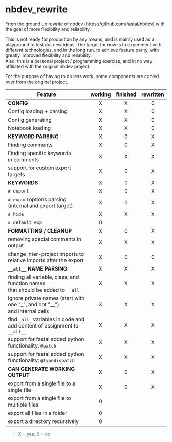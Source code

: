 # nbdev_rewrite
From the ground up rewrite of nbdev (https://github.com/fastai/nbdev) with the goal of more flexibility and reliability.

This is not ready for production by any means, and is mainly used as a playground to test out new ideas. The target for now is to experiment with different technologies, and in the long run, to achieve feature parity, with greatly improved flexibility and reliability.  
Also, this is a personal project / programming exercise, and in no way affiliated with the original nbdev project.

For the purpose of having to do less work, some components are copied over from the original project.


| Feature                                                                              	| working 	| finished 	| rewritten 	|
|--------------------------------------------------------------------------------------	|:-------:	|:--------:	|:---------:	|
| __CONFIG__                                                                           	|    X    	|     X    	|     0     	|
| Config loading + parsing                                                             	|    X    	|     X    	|     0     	|
| Config generating                                                                    	|    X    	|     X    	|     0     	|
| Notebook loading                                                                     	|    X    	|     X    	|     0     	|
| __KEYWORD PARSING__                                                                  	|    X    	|     0    	|     X     	|
| Finding comments                                                                     	|    X    	|     0    	|     X     	|
| Finding specific keywords<br>in comments                                             	|    X    	|     X    	|     X     	|
| support for custom export targets                                                    	|    X    	|     0    	|     X     	|
| __KEYWORDS__                                                                         	|    X    	|     0    	|     X     	|
| `# export`                                                                           	|    X    	|     0    	|     X     	|
| `# export`options parsing (internal and export target)                               	|    X    	|     0    	|     X     	|
| `# hide`                                                                             	|    X    	|     X    	|     X     	|
| `# default_exp`                                                                      	|    0    	|          	|           	|
| __FORMATTING / CLEANUP__                                                             	|    X    	|     0    	|     X     	|
| removing special comments in output                                                  	|    X    	|     X    	|     X     	|
| change inter-project imports to<br>relative imports after the export                 	|    X    	|     0    	|     0     	|
| __`__all__` NAME PARSING__                                                           	|    X    	|     X    	|     X     	|
| finding all variable, class, and function names<br>that should be added to `__all__` 	|    X    	|     X    	|     X     	|
| ignore private names (start with one "\_", and not "\_\_")<br>and internal cells     	|    X    	|     X    	|     X     	|
| find `_all_` variables in code and<br>add content of assignment to `__all__`         	|    X    	|     X    	|     X     	|
| support for fastai added python functionality: `@patch`                              	|    X    	|     X    	|     X     	|
| support for fastai added python functionality: `@typedispatch`                       	|    X    	|     X    	|     X     	|
| __CAN GENERATE WORKING OUTPUT__                                                      	|    X    	|     0    	|     X     	|
| export from a single file to a single file                                           	|    X    	|     0    	|     X     	|
| export from a single file to multiple files                                          	|    0    	|          	|           	|
| export all files in a folder                                                         	|    0    	|          	|           	|
| export a directory recursively                                                       	|    0    	|          	|           	|
>X = yes; 0 = no